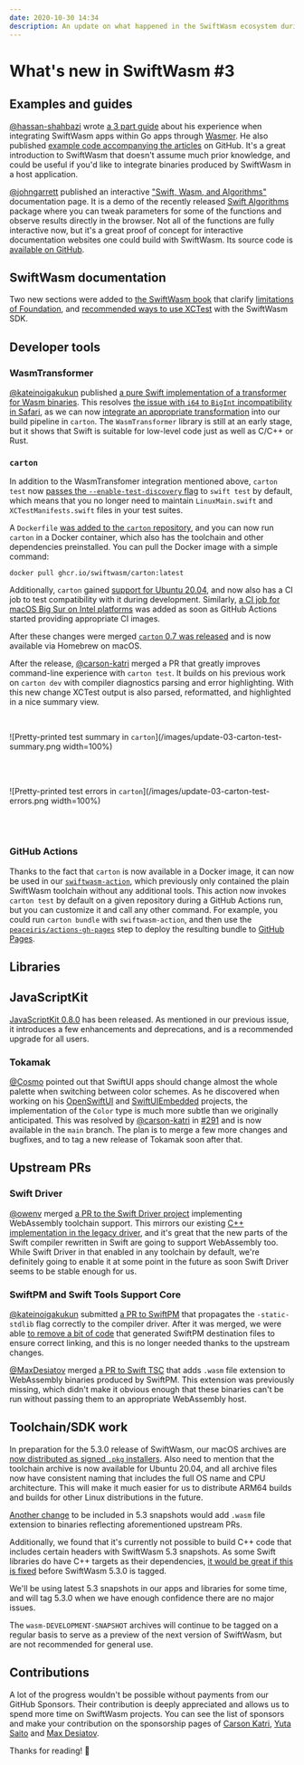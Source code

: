 ```yaml
---
date: 2020-10-30 14:34
description: An update on what happened in the SwiftWasm ecosystem during the second half of October 2020.
---
```

# What's new in SwiftWasm #3

## Examples and guides

[@hassan-shahbazi](https://github.com/hassan-shahbazi) wrote [a 3 part
guide](https://medium.com/@h.shahbazi/the-power-of-swift-web-assembly-part-1-fdfa4e9134ee) about
his experience when integrating SwiftWasm apps within Go apps through [Wasmer](https://wasmer.io/).
He also published [example code accompanying the
articles](https://github.com/hassan-shahbazi/swiftwasm-go) on GitHub. It's a great introduction
to SwiftWasm that doesn't assume much prior knowledge, and could be useful if you'd like to
integrate binaries produced by SwiftWasm in a host application.

[@johngarrett](https://github.com/johngarrett) published an interactive ["Swift, Wasm, and
Algorithms"](https://garrepi.dev/swal) documentation page. It is a demo of the recently released
[Swift Algorithms](https://github.com/apple/swift-algorithms) package where you can tweak parameters
for some of the functions and observe results directly in the browser. Not all of the functions are
fully interactive now, but it's a great proof of concept for interactive documentation websites one
could build with SwiftWasm. Its source code is [available on
GitHub](https://github.com/johngarrett/swal-wasm).

## SwiftWasm documentation

Two new sections were added to [the SwiftWasm book](https://book.swiftwasm.org/) that clarify
[limitations of Foundation](https://book.swiftwasm.org/getting-started/foundation.html),
and [recommended ways to use XCTest](https://book.swiftwasm.org/getting-started/testing.html) with
the SwiftWasm SDK.

## Developer tools

### WasmTransformer

[@kateinoigakukun](https://github.com/kateinoigakukun) published [a pure Swift implementation of a
transformer for Wasm binaries](https://github.com/swiftwasm/WasmTransformer). This resolves
[the issue with `i64` to `BigInt` incompatibility in Safari](https://github.com/swiftwasm/JavaScriptKit/issues/97),
as we can now [integrate an appropriate transformation](https://github.com/swiftwasm/carton/pull/131)
into our build pipeline in `carton`. The `WasmTransformer` library is still at an early stage, but
it shows that Swift is suitable for low-level code just as well as C/C++ or Rust.

### `carton`

In addition to the WasmTransfomer integration mentioned above, `carton test` now [passes
the `--enable-test-discovery` flag](https://github.com/swiftwasm/carton/pull/130) to `swift test` by
default, which means that you no longer need to maintain `LinuxMain.swift` and `XCTestManifests.swift`
files in your test suites.

A `Dockerfile` [was added to the `carton` repository](https://github.com/swiftwasm/carton/pull/136),
and you can now run `carton` in a Docker container, which also has the toolchain and other
dependencies preinstalled. You can pull the Docker image with a simple command:

```
docker pull ghcr.io/swiftwasm/carton:latest
```

Additionally, `carton` gained [support for Ubuntu 20.04](https://github.com/swiftwasm/carton/pull/134),
and now also has a CI job to test compatibility with it during development. Similarly, [a CI job
for macOS Big Sur on Intel platforms](https://github.com/swiftwasm/carton/pull/132) was added as
soon as GitHub Actions started providing appropriate CI images.

After these changes were merged [`carton` 0.7 was released](https://github.com/swiftwasm/carton/releases/tag/0.7.0)
and is now available via Homebrew on macOS.

After the release, [@carson-katri](https://github.com/carson-katri) merged a PR that greatly improves
command-line experience with `carton test`. It builds on his previous work on `carton dev` with
compiler diagnostics parsing and error highlighting. With this new change XCTest output
is also parsed, reformatted, and highlighted in a nice summary view.

<br />

![Pretty-printed test summary in `carton`](/images/update-03-carton-test-summary.png width=100%)

<br />
<br />

![Pretty-printed test errors in `carton`](/images/update-03-carton-test-errors.png width=100%)

<br />
<br />

### GitHub Actions

Thanks to the fact that `carton` is now available in a Docker image, it can now be used in
our [`swiftwasm-action`](https://github.com/swiftwasm/swiftwasm-action), which previously only
contained the plain SwiftWasm toolchain without any additional tools. This action now
invokes `carton test` by default on a given repository during a GitHub Actions run, but you can
customize it and call any other command. For example, you could run `carton bundle` with `swiftwasm-action`,
and then use the [`peaceiris/actions-gh-pages`](https://github.com/peaceiris/actions-gh-pages) step
to deploy the resulting bundle to [GitHub Pages](https://pages.github.com/).

## Libraries

## JavaScriptKit

[JavaScriptKit 0.8.0](https://github.com/swiftwasm/JavaScriptKit/releases/tag/0.8.0) has been
released. As mentioned in our previous issue, it introduces a few enhancements and deprecations,
and is a recommended upgrade for all users.

### Tokamak

[@Cosmo](https://github.com/Cosmo) pointed out that SwiftUI apps should change almost the whole
palette when switching between color schemes. As he discovered when working on his
[OpenSwiftUI](https://github.com/Cosmo/OpenSwiftUI/) and [SwiftUIEmbedded](https://github.com/Cosmo/SwiftUIEmbedded)
projects, the implementation of the `Color` type is much more subtle than we originally anticipated.
This was resolved by [@carson-katri](https://github.com/carson-katri) in
[#291](https://github.com/TokamakUI/Tokamak/issues/291) and is now available in the `main` branch.
The plan is to merge a few more changes and bugfixes, and to tag a new release of Tokamak soon
after that.

## Upstream PRs

### Swift Driver

[@owenv](https://github.com/owenv) merged [a PR to the Swift Driver
project](https://github.com/apple/swift-driver/pull/315) implementing WebAssembly toolchain
support. This mirrors our existing [C++ implementation in the legacy
driver](https://github.com/swiftwasm/swift/blob/swiftwasm/lib/Driver/WebAssemblyToolChains.cpp), and
it's great that the new parts of the Swift compiler rewritten in Swift are going to support
WebAssembly too. While Swift Driver in that enabled in any toolchain by default, we're definitely
going to enable it at some point in the future as soon Swift Driver seems to be stable enough for
us.

### SwiftPM and Swift Tools Support Core

[@kateinoigakukun](https://github.com/kateinoigakukun) submitted [a PR to
SwiftPM](https://github.com/apple/swift-package-manager/pull/3001) that propagates the `-static-stdlib`
flag correctly to the compiler driver. After it was merged, we were able [to remove a bit of
code](https://github.com/swiftwasm/carton/pull/141) that generated SwiftPM destination files to
ensure correct linking, and this is no longer needed thanks to the upstream changes.

[@MaxDesiatov](https://github.com/sponsors/MaxDesiatov) merged [a PR to Swift
TSC](https://github.com/apple/swift-tools-support-core/pull/153) that adds `.wasm` file extension to
WebAssembly binaries produced by SwiftPM. This extension was previously missing, which didn't make
it obvious enough that these binaries can't be run without passing them to an appropriate
WebAssembly host.

## Toolchain/SDK work

In preparation for the 5.3.0 release of SwiftWasm, our macOS archives are [now distributed as
signed `.pkg` installers](https://github.com/swiftwasm/swift/pull/2029). Also need to mention that
the toolchain archive is now available for Ubuntu 20.04, and all archive files now have consistent
naming that includes the full OS name and CPU architecture. This will make it much easier for us
to distribute ARM64 builds and builds for other Linux distributions in the
future.

[Another change](https://github.com/swiftwasm/swift/pull/2125) to be included in 5.3 snapshots would
add `.wasm` file extension to binaries reflecting aforementioned upstream PRs.

Additionally, we found that it's currently not possible to build C++ code that includes certain
headers with SwiftWasm 5.3 snapshots. As some Swift libraries do have C++ targets as their
dependencies, [it would be great if this is fixed](https://github.com/swiftwasm/swift/pull/2127)
before SwiftWasm 5.3.0 is tagged.

We'll be using latest 5.3 snapshots in our apps and libraries for some time, and will tag 5.3.0 when
we have enough confidence there are no major issues.

The `wasm-DEVELOPMENT-SNAPSHOT` archives will continue to be tagged on a regular basis to serve as
a preview of the next version of SwiftWasm, but are not recommended for general use.

## Contributions

A lot of the progress wouldn't be possible without payments from our GitHub Sponsors. Their
contribution is deeply appreciated and allows us to spend more time on SwiftWasm projects. You can
see the list of sponsors and make your contribution on the sponsorship pages of [Carson
Katri](https://github.com/sponsors/carson-katri), [Yuta
Saito](https://github.com/sponsors/kateinoigakukun) and [Max
Desiatov](https://github.com/sponsors/MaxDesiatov).

Thanks for reading! 👋
